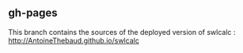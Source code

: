 gh-pages
--------
This branch contains the sources of the deployed version of swlcalc : http://AntoineThebaud.github.io/swlcalc
